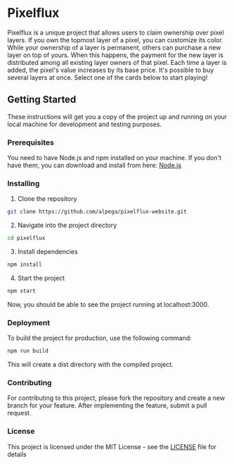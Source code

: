 # Pixelflux

Pixelflux is a unique project that allows users to claim ownership over pixel layers. If you own the topmost layer of a pixel, you can customize its color. While your ownership of a layer is permanent, others can purchase a new layer on top of yours. When this happens, the payment for the new layer is distributed among all existing layer owners of that pixel. Each time a layer is added, the pixel's value increases by its base price. It's possible to buy several layers at once. Select one of the cards below to start playing!

## Getting Started

These instructions will get you a copy of the project up and running on your local machine for development and testing purposes.

### Prerequisites

You need to have Node.js and npm installed on your machine. If you don't have them, you can download and install from here: [Node.js](https://nodejs.org/)

### Installing

1. Clone the repository
```bash
git clone https://github.com/alpega/pixelflux-website.git
```
2. Navigate into the project directory
```bash
cd pixelflux
```

3. Install dependencies
```bash
npm install
```

4. Start the project
```bash
npm start
```
Now, you should be able to see the project running at localhost:3000.

### Deployment

To build the project for production, use the following command:

```bash
npm run build
```

This will create a dist directory with the compiled project.

### Contributing

For contributing to this project, please fork the repository and create a new branch for your feature. After implementing the feature, submit a pull request.

### License

This project is licensed under the MIT License - see the [LICENSE](LICENSE) file for details